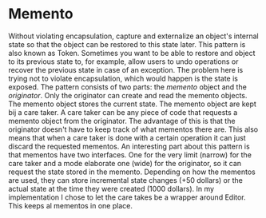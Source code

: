 # Memento
Without violating encapsulation, capture and externalize an object's
internal state so that the object can be restored to this state later.
This pattern is also known as Token.
Sometimes you want to be able to restore and object to its previous state to, for example,
allow users to undo operations or recover the previous state in case of an exception.
The problem here is trying not to violate encapsulation, which would happen is the state is exposed.
The pattern consists of two parts: the _memento_ object and the _originator_.
Only the originator can create and read the memento objects. The memento object stores the current state.
The memento object are kept bij a care taker. A care taker can be any piece of code that requests a memento object
from the originator. The advantage of this is that the originator doesn't have to keep track of what mementos
there are. This also means that when a care taker is done with a certain operation it can just discard
the requested mementos.
An interesting part about this pattern is that mementos have two interfaces.
One for the very limit (narrow) for the care taker and a mode elaborate one (wide) for the originator, so
it can request the state stored in the memento.
Depending on how the mementos are used, they can store incremental state changes (+50 dollars) or the actual state
at the time they were created (1000 dollars).
In my implementation I chose to let the care takes be a wrapper around Editor.
This keeps al mementos in one place.
